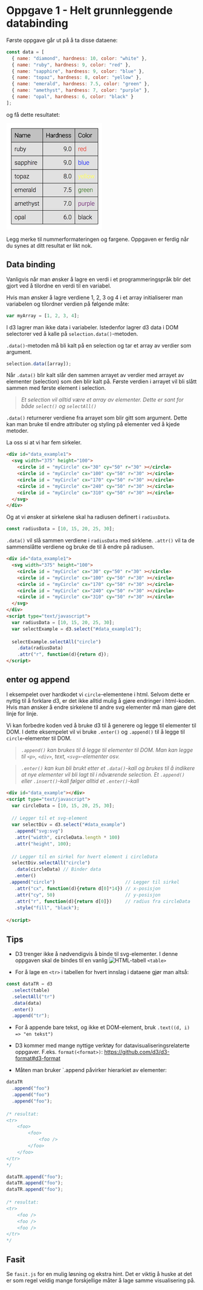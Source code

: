 # Oppgave 1 - Helt grunnleggende databinding

Første oppgave går ut på å ta disse dataene:

```javascript
const data = [
  { name: "diamond", hardness: 10, color: "white" },
  { name: "ruby", hardness: 9, color: "red" },
  { name: "sapphire", hardness: 9, color: "blue" },
  { name: "topaz", hardness: 8, color: "yellow" },
  { name: "emerald", hardness: 7.5, color: "green" },
  { name: "amethyst", hardness: 7, color: "purple" },
  { name: "opal", hardness: 6, color: "black" }
];
```

og få dette resultatet:

![Resultat oppgave 1](../../img/1-table.png)

Legg merke til nummerformateringen og fargene. Oppgaven er ferdig når du synes at ditt resultat er likt nok.

## Data binding

Vanligvis når man ønsker å lagre en verdi i et programmeringspråk blir det gjort ved å tilordne en verdi til en variabel.

Hvis man ønsker å lagre verdiene 1, 2, 3 og 4 i et array initialiserer man variabelen og tilordner verdien på følgende måte:

```javascript
var myArray = [1, 2, 3, 4];
```

I d3 lagrer man ikke data i variabeler. Istedenfor lagrer d3 data i DOM selectorer ved å kalle på `selection.data()`-metoden.

`.data()`-metoden må bli kalt på en selection og tar et array av verdier som argument.

```javascript
selection.data([array]);
```

Når `.data()` blir kalt slår den sammen arrayet av verdier med arrayet av elementer (selection) som den blir kalt på. Første verdien i arrayet vil bli slått sammen med første element i selection.

> _Et selection vil alltid være et array av elementer. Dette er sant for både `select()` og `selectAll()`_

`.data()` returnerer verdiene fra arrayet som blir gitt som argument. Dette kan man bruke til endre attributer og styling på elementer ved å kjede metoder.

La oss si at vi har fem sirkeler.

```html
<div id="data_example1">
  <svg width="375" height="100">
    <circle id = "myCircle" cx="30" cy="50" r="30" ></circle>
    <circle id = "myCircle" cx="100" cy="50" r="30" ></circle>
    <circle id = "myCircle" cx="170" cy="50" r="30" ></circle>
    <circle id = "myCircle" cx="240" cy="50" r="30" ></circle>
    <circle id = "myCircle" cx="310" cy="50" r="30" ></circle>
  </svg>
</div>
```

Og at vi ønsker at sirkelene skal ha radiusen definert i `radiusData`.

```javascript
const radiusData = [10, 15, 20, 25, 30];
```

`.data()` vil slå sammen verdiene i `radiusData` med sirklene.
`.attr()` vil ta de sammenslåtte verdiene og bruke de til å endre på radiusen.

```html
<div id="data_example1">
  <svg width="375" height="100">
    <circle id = "myCircle" cx="30" cy="50" r="30" ></circle>
    <circle id = "myCircle" cx="100" cy="50" r="30" ></circle>
    <circle id = "myCircle" cx="170" cy="50" r="30" ></circle>
    <circle id = "myCircle" cx="240" cy="50" r="30" ></circle>
    <circle id = "myCircle" cx="310" cy="50" r="30" ></circle>
  </svg>
</div>
<script type="text/javascript">
  var radiusData = [10, 15, 20, 25, 30];
  var selectExample = d3.select("#data_example1");

  selectExample.selectAll("circle")
    .data(radiusData)
    .attr("r", function(d){return d});
</script>
```

## enter og append

I eksempelet over hardkodet vi `circle`-elementene i html. Selvom dette er nyttig til å forklare d3, er det ikke alltid mulig å gjøre endringer i html-koden. Hvis man ønsker å endre sirkelene til andre svg elementer må man gjøre det linje for linje.

Vi kan forbedre koden ved å bruke d3 til å generere og legge til elementer til DOM. I dette eksempelet vil vi bruke `.enter()` og `.append()` til å legge til `circle`-elementer til DOM.

> _`.append()` kan brukes til å legge til elementer til DOM. Man kan legge til `<p>`, `<div>`, text, `<svg>`-elementer osv._

> _`.enter()` kan kun bli brukt etter et `.data()`-kall og brukes til å indikere at nye elementer vil bli lagt til i nåværende selection. Et `.append()` eller `.insert()`-kall følger alltid et `.enter()`-kall_

```html
<div id="data_example"></div>
<script type="text/javascript">
  var circleData = [10, 15, 20, 25, 30];

  // Legger til et svg-element
  var selectDiv = d3.select("#data_example")
   .append("svg:svg")
   .attr("width", circleData.length * 100)
   .attr("height", 100);

  // Legger til en sirkel for hvert element i circleData
  selectDiv.selectAll("circle")
   .data(circleData) // Binder data
   .enter()
 .append("circle")                          // Legger til sirkel
   .attr("cx", function(d){return d[0]*14}) // x-posisjon
   .attr("cy", 50)                          // y-posisjon
   .attr("r", function(d){return d[0]})     // radius fra circleData
   .style("fill", "black");

</script>
```

## Tips

* D3 trenger ikke å nødvendigvis å binde til svg-elementer. I denne oppgaven skal de bindes til en vanlig ![HTML-tabell](https://developer.mozilla.org/en-US/docs/Learn/HTML/Tables/Basics) `<table>`

* For å lage en `<tr>` i tabellen for hvert innslag i dataene gjør man altså:

```javascript
const dataTR = d3
  .select(table)
  .selectAll("tr")
  .data(data)
  .enter()
  .append("tr");
```

* For å appende bare tekst, og ikke et DOM-element, bruk `.text((d, i) => "en tekst")`

* D3 kommer med mange nyttige verktøy for datavisualiseringsrelaterte oppgaver. F.eks. `format(<format>)`: https://github.com/d3/d3-format#d3-format

* Måten man bruker `.append påvirker hierarkiet av elementer:

```javascript
dataTR
  .append("foo")
  .append("foo")
  .append("foo");

/* resultat:
<tr>
    <foo>
        <foo>
            <foo />
        </foo>
    </foo>
</tr>
*/
```

```javascript
dataTR.append("foo");
dataTR.append("foo");
dataTR.append("foo");

/* resultat:
<tr>
    <foo />
    <foo />
    <foo />
</tr>
*/
```

## Fasit

Se `fasit.js` for en mulig løsning og ekstra hint. Det er viktig å huske at det er som regel veldig mange forskjellige måter å lage samme visualisering på.

